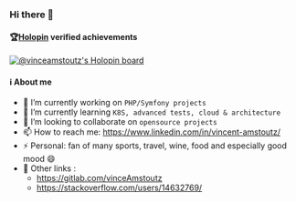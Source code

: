 ### Hi there 👋

#### 🏆[Holopin](https://www.holopin.io/) verified achievements
[![@vinceamstoutz's Holopin board](https://holopin.me/vinceamstoutz)](https://holopin.io/@vinceamstoutz)

#### ℹ️ About me
- 🔭 I’m currently working on `PHP/Symfony projects`
- 🌱 I’m currently learning `K8S, advanced tests, cloud & architecture`
- 👯 I’m looking to collaborate on `opensource projects`
- 📫 How to reach me: https://www.linkedin.com/in/vincent-amstoutz/
- ⚡ Personal: fan of many sports, travel, wine, food and especially good mood :smile:
- :link: Other links :
  - https://gitlab.com/vinceAmstoutz
  - https://stackoverflow.com/users/14632769/
